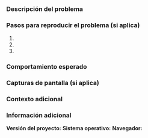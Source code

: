 <!---
  ¡Gracias por ayudarnos a mejorar! Antes de abrir un nuevo problema, asegúrate de revisar nuestra guía de problemas y comprobar si el problema ya ha sido reportado.
  Guía de Problemas: link-to-issue-guidelines
  -->
  
  ### Descripción del problema
  
  <!--- Describe el problema o la solicitud de manera clara y concisa -->
  
  ### Pasos para reproducir el problema (si aplica)
  
  <!--- Si es un problema, proporciona los pasos para reproducirlo -->
  1. 
  2. 
  3. 
  
  ### Comportamiento esperado
  
  <!--- Describe cómo debería comportarse el sistema en lugar del problema actual -->
  
  ### Capturas de pantalla (si aplica)
  
  <!--- Agrega capturas de pantalla para ayudar a visualizar el problema (opcional) -->
  
  ### Contexto adicional
  
  <!--- Agrega cualquier información adicional relevante sobre el problema (opcional) -->
  
  <!--- Si es una solicitud de funcionalidad, describe cómo debe funcionar y por qué sería útil -->
  
  <!--- Si es un problema, proporciona detalles sobre el entorno y la configuración en el que se encontró el problema -->
  
  ### Información adicional
  
  <!--- Proporciona cualquier otra información relevante o enlaces relacionados con el problema (opcional) -->
  
  **Versión del proyecto:** <!--- Especifica la versión del proyecto en la que se encontró el problema (opcional) -->
  **Sistema operativo:** <!--- Especifica el sistema operativo en el que se encontró el problema (opcional) -->
  **Navegador:** <!--- Si es aplicable, especifica el navegador y su versión (opcional) -->
  
  <!--- Recuerda que proporcionar información detallada ayuda a nuestros colaboradores a entender y abordar el problema de manera más efectiva -->
  
  <!--- Antes de enviar la solicitud, asegúrate de eliminar cualquier sección que no sea relevante para tu problema o solicitud específica -->
  
  <!--- Gracias por contribuir a nuestro proyecto! Estamos agradecidos por tu apoyo y tu tiempo -->
  
  